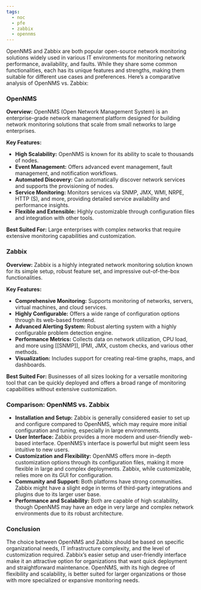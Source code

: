 ```yaml
---
tags:
  - noc
  - pfe
  - zabbix
  - opennms
---
```

OpenNMS and Zabbix are both popular open-source network monitoring solutions widely used in various IT environments for monitoring network performance, availability, and faults. While they share some common functionalities, each has its unique features and strengths, making them suitable for different use cases and preferences. Here’s a comparative analysis of OpenNMS vs. Zabbix:

### OpenNMS
**Overview:**
OpenNMS (Open Network Management System) is an enterprise-grade network management platform designed for building network monitoring solutions that scale from small networks to large enterprises.

**Key Features:**
- **High Scalability:** OpenNMS is known for its ability to scale to thousands of nodes.
- **Event Management:** Offers advanced event management, fault management, and notification workflows.
- **Automated Discovery:** Can automatically discover network services and supports the provisioning of nodes.
- **Service Monitoring:** Monitors services via SNMP, JMX, WMI, NRPE, HTTP (S), and more, providing detailed service availability and performance insights.
- **Flexible and Extensible:** Highly customizable through configuration files and integration with other tools.

**Best Suited For:**
Large enterprises with complex networks that require extensive monitoring capabilities and customization.

### Zabbix
**Overview:**
Zabbix is a highly integrated network monitoring solution known for its simple setup, robust feature set, and impressive out-of-the-box functionalities.

**Key Features:**
- **Comprehensive Monitoring:** Supports monitoring of networks, servers, virtual machines, and cloud services.
- **Highly Configurable:** Offers a wide range of configuration options through its web-based frontend.
- **Advanced Alerting System:** Robust alerting system with a highly configurable problem detection engine.
- **Performance Metrics:** Collects data on network utilization, CPU load, and more using [[SNMP]], IPMI, JMX, custom checks, and various other methods.
- **Visualization:** Includes support for creating real-time graphs, maps, and dashboards.

**Best Suited For:**
Businesses of all sizes looking for a versatile monitoring tool that can be quickly deployed and offers a broad range of monitoring capabilities without extensive customization.

### Comparison: OpenNMS vs. Zabbix

- **Installation and Setup:** Zabbix is generally considered easier to set up and configure compared to OpenNMS, which may require more initial configuration and tuning, especially in large environments.
- **User Interface:** Zabbix provides a more modern and user-friendly web-based interface. OpenNMS’s interface is powerful but might seem less intuitive to new users.
- **Customization and Flexibility:** OpenNMS offers more in-depth customization options through its configuration files, making it more flexible in large and complex deployments. Zabbix, while customizable, relies more on its GUI for configuration.
- **Community and Support:** Both platforms have strong communities. Zabbix might have a slight edge in terms of third-party integrations and plugins due to its larger user base.
- **Performance and Scalability:** Both are capable of high scalability, though OpenNMS may have an edge in very large and complex network environments due to its robust architecture.

### Conclusion
The choice between OpenNMS and Zabbix should be based on specific organizational needs, IT infrastructure complexity, and the level of customization required. Zabbix’s easier setup and user-friendly interface make it an attractive option for organizations that want quick deployment and straightforward maintenance. OpenNMS, with its high degree of flexibility and scalability, is better suited for larger organizations or those with more specialized or expansive monitoring needs.